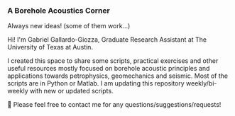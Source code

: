 ### A Borehole Acoustics Corner
Always new ideas! (some of them work...)

Hi! I'm Gabriel Gallardo-Giozza, Graduate Research Assistant at The University of Texas at Austin.

I created this space to share some scripts, practical exercises and other useful resources mostly focused on borehole acoustic principles and applications towards petrophysics, geomechanics and seismic. Most of the scripts are in Python or Matlab.
I am updating this repository weekly/bi-weekly with new or updated scripts.

💬 Please feel free to contact me for any questions/suggestions/requests!


<!--
**GGGiozzaG/GGGiozzaG** is a ✨ _special_ ✨ repository because its `README.md` (this file) appears on your GitHub profile.

Here are some ideas to get you started:

- 🔭 I’m currently working on ...
- 🌱 I’m currently learning ...
- 👯 I’m looking to collaborate on ...
- 🤔 I’m looking for help with ...
- 💬 Ask me about ...
- 📫 How to reach me: ...
- 😄 Pronouns: ...
- ⚡ Fun fact: ...
-->
